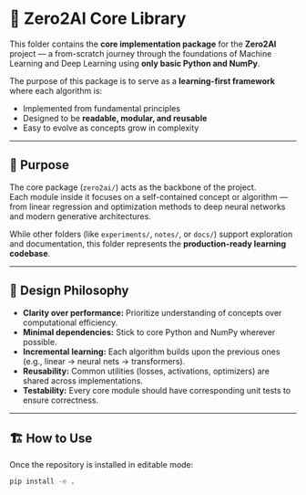# 🧠 Zero2AI Core Library

This folder contains the **core implementation package** for the **Zero2AI** project — a from-scratch journey through the foundations of Machine Learning and Deep Learning using **only basic Python and NumPy**.

The purpose of this package is to serve as a **learning-first framework** where each algorithm is:
- Implemented from fundamental principles  
- Designed to be **readable, modular, and reusable**  
- Easy to evolve as concepts grow in complexity  

---

## 🎯 Purpose

The core package (`zero2ai/`) acts as the backbone of the project.  
Each module inside it focuses on a self-contained concept or algorithm — from linear regression and optimization methods to deep neural networks and modern generative architectures.

While other folders (like `experiments/`, `notes/`, or `docs/`) support exploration and documentation, this folder represents the **production-ready learning codebase**.

---

## 🧩 Design Philosophy

- **Clarity over performance:** Prioritize understanding of concepts over computational efficiency.
- **Minimal dependencies:** Stick to core Python and NumPy wherever possible.
- **Incremental learning:** Each algorithm builds upon the previous ones (e.g., linear → neural nets → transformers).
- **Reusability:** Common utilities (losses, activations, optimizers) are shared across implementations.
- **Testability:** Every core module should have corresponding unit tests to ensure correctness.

---

## 🏗️ How to Use

Once the repository is installed in editable mode:

```bash
pip install -e .
```